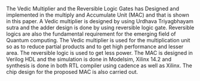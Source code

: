 
The Vedic Multiplier and the Reversible Logic Gates has Designed and implemented in the multiply and Accumulate Unit (MAC) and that is shown in this paper. A Vedic multiplier is designed by using Urdhava Triyagbhayam sutra and the adder design is done by using reversible logic gate. Reversible logics are also the fundamental requirement for the emerging field of Quantum computing. The Vedic multiplier is used for the multiplication unit so as to reduce partial products and to get high performance and lesser area. The reversible logic is used to get less power. The MAC is designed in Verilog HDL and the simulation is done in Modelsim, Xilinx 14.2 and synthesis is done in both RTL compiler using cadence as well as Xilinx. The chip design for the proposed MAC is also carried out.
